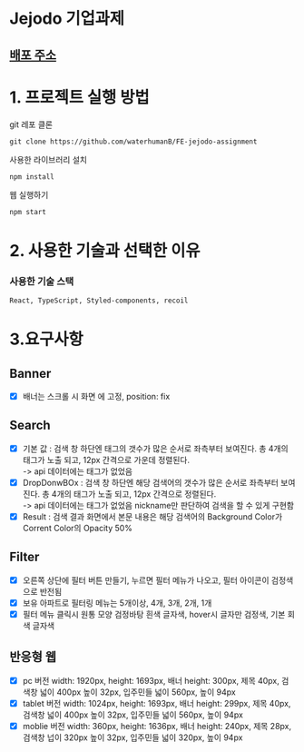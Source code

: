 # Jejodo 기업과제

## [배포 주소](https://fe-jejodo-assignment.netlify.app/)

# 1. 프로젝트 실행 방법

git 레포 클론

```
git clone https://github.com/waterhumanB/FE-jejodo-assignment
```

사용한 라이브러리 설치

```
npm install
```

웹 실행하기

```
npm start
```

# 2. 사용한 기술과 선택한 이유

### 사용한 기술 스택

```
React, TypeScript, Styled-components, recoil
```

# 3.요구사항

## Banner

- [x] 배너는 스크롤 시 화면 에 고정, position: fix

## Search

- [x] 기본 값 : 검색 창 하단엔 태그의 갯수가 많은 순서로 좌측부터 보여진다. 총 4개의 태그가 노출 되고, 12px 간격으로 가운데 정렬된다.
      <br>-> api 데이터에는 태그가 없었음
- [x] DropDonwBOx : 검색 창 하단엔 해당 검색어의 갯수가 많은 순서로 좌측부터 보여진다. 총 4개의 태그가 노출 되고, 12px 간격으로 정렬된다.
      <br>-> api 데이터에는 태그가 없었음 nickname만 판단하여 검색을 할 수 있게 구현함
- [x] Result : 검색 결과 화면에서 본문 내용은 해당 검색어의 Background Color가 Corrent Color의 Opacity 50%

## Filter

- [x] 오른쪽 상단에 필터 버튼 만들기, 누르면 필터 메뉴가 나오고, 필터 아이콘이 검정색으로 반전됨
- [x] 보유 아파트로 필터링 메뉴는 5개이상, 4개, 3개, 2개, 1개
- [x] 필터 메뉴 클릭시 원통 모양 검정바탕 흰색 글자색, hover시 글자만 검정색, 기본 회색 글자색

## 반응형 웹

- [x] pc 버전 width: 1920px, height: 1693px, 배너 height: 300px, 제목 40px, 검색창 넓이 400px 높이 32px, 입주민들 넓이 560px, 높이 94px
- [x] tablet 버전 width: 1024px, height: 1693px, 배너 height: 299px, 제목 40px, 검색창 넓이 400px 높이 32px, 입주민들 넓이 560px, 높이 94px
- [x] moblie 버전 width: 360px, height: 1636px, 배너 height: 240px, 제목 28px, 검색창 넙이 320px 높이 32px, 입주민들 넓이 320px, 높이 94px
